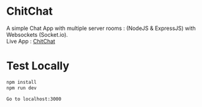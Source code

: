 # ChitChat
A simple Chat App with multiple server rooms : (NodeJS &amp; ExpressJS) with Websockets (Socket.io).
<br>
Live App : [ChitChat](https://chitchat-node.herokuapp.com/)

# Test Locally
```sh
npm install
npm run dev

Go to localhost:3000
```




